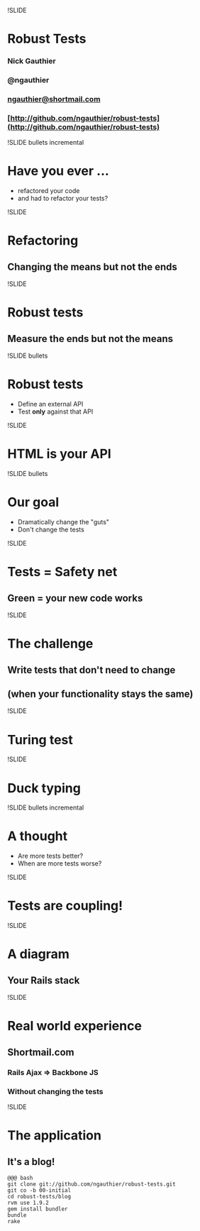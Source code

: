 !SLIDE 
# Robust Tests
### Nick Gauthier
### @ngauthier
### ngauthier@shortmail.com
### [http://github.com/ngauthier/robust-tests](http://github.com/ngauthier/robust-tests)

!SLIDE bullets incremental
# Have you ever ...
* refactored your code
* and had to refactor your tests?

!SLIDE
# Refactoring
## Changing the means but not the ends

!SLIDE
# Robust tests
## Measure the ends but not the means

!SLIDE bullets
# Robust tests
* Define an external API
* Test <b>only</b> against that API

!SLIDE
# HTML is your API

!SLIDE bullets
# Our goal
* Dramatically change the "guts"
* Don't change the tests

!SLIDE
# Tests = Safety net
## Green = your new code works

!SLIDE
# The challenge
## Write tests that don't need to change
## (when your functionality stays the same)

!SLIDE
# Turing test

!SLIDE
# Duck typing

!SLIDE bullets incremental
# A thought
* Are more tests better?
* When are more tests worse?

!SLIDE
# Tests are coupling!

!SLIDE
# A diagram
## Your Rails stack

!SLIDE
# Real world experience
## Shortmail.com
### Rails Ajax => Backbone JS
### Without changing the tests

!SLIDE
# The application
## It's a blog!
    @@@ bash
    git clone git://github.com/ngauthier/robust-tests.git
    git co -b 00-initial
    cd robust-tests/blog
    rvm use 1.9.2
    gem install bundler
    bundle
    rake

